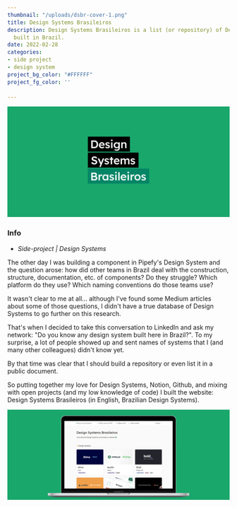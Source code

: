 ```yaml
---
thumbnail: "/uploads/dsbr-cover-1.png"
title: Design Systems Brasileiros
description: Design Systems Brasileiros is a list (or repository) of Design Systems
  built in Brazil.
date: 2022-02-28
categories:
- side project
- design system
project_bg_color: "#FFFFFF"
project_fg_color: ''

---
```

<div class="full-width cover">

![Design Systems Brasileiros](/uploads/dsbr-cover-1.png "Design Systems Brasileiros")

</div>

### Info

* _Side-project | Design Systems_

The other day I was building a component in Pipefy's Design System and the question arose: how did other teams in Brazil deal with the construction, structure, documentation, etc. of components? Do they struggle? Which platform do they use? Which naming conventions do those teams use?

It wasn't clear to me at all... although I've found some Medium articles about some of those questions, I didn't have a true database of Design Systems to go further on this research.

That's when I decided to take this conversation to LinkedIn and ask my network: "Do you know any design system built here in Brazil?". To my surprise, a lot of people showed up and sent names of systems that I (and many other colleagues) didn't know yet.

By that time was clear that I should build a repository or even list it in a public document.

So putting together my love for Design Systems, Notion, Github, and mixing with open projects (and my low knowledge of code) I built the website: Design Systems Brasileiros (in English, Brazilian Design Systems).

![Design Systems Brasileiros](/uploads/home-dsbr.png "Design Systems Brasileiros")